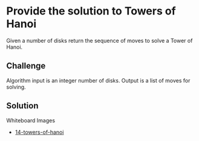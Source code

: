 # Provide the solution to Towers of Hanoi
Given a number of disks return the sequence of moves to solve a Tower of Hanoi.

## Challenge
Algorithm input is an integer number of disks.
Output is a list of moves for solving.

## Solution
Whiteboard Images
- [14-towers-of-hanoi](../assets/14-towers-of-hanoi.jpg)
